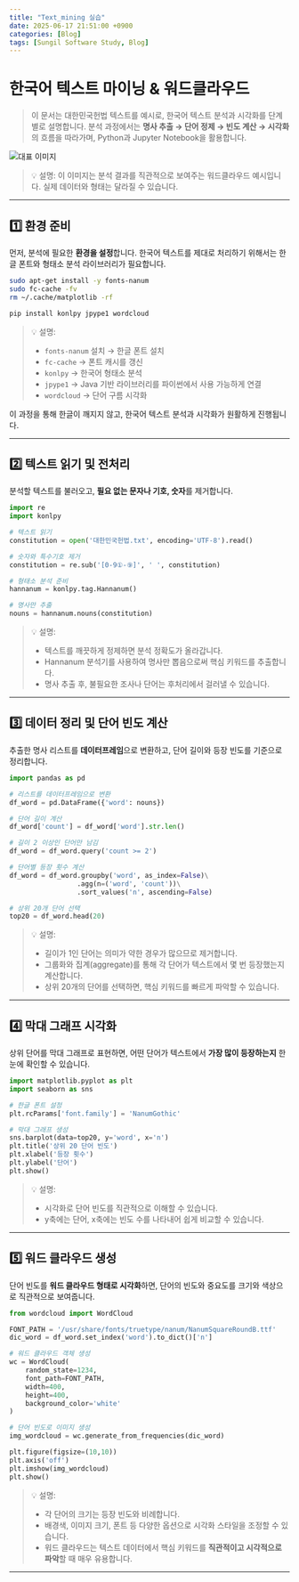 ```yaml
---
title: "Text_mining 실습"
date: 2025-06-17 21:51:00 +0900
categories: [Blog]
tags: [Sungil Software Study, Blog]
---
```


# 한국어 텍스트 마이닝 & 워드클라우드

> 이 문서는 대한민국헌법 텍스트를 예시로, 한국어 텍스트 분석과 시각화를 단계별로 설명합니다.
> 분석 과정에서는 **명사 추출 → 단어 정제 → 빈도 계산 → 시각화**의 흐름을 따라가며, Python과 Jupyter Notebook을 활용합니다.

![대표 이미지](/assets/images/TextCloud.png)

> 💡 설명: 이 이미지는 분석 결과를 직관적으로 보여주는 워드클라우드 예시입니다. 실제 데이터와 형태는 달라질 수 있습니다.

---

## 1️⃣ 환경 준비

먼저, 분석에 필요한 **환경을 설정**합니다. 한국어 텍스트를 제대로 처리하기 위해서는 한글 폰트와 형태소 분석 라이브러리가 필요합니다.

```bash
sudo apt-get install -y fonts-nanum
sudo fc-cache -fv
rm ~/.cache/matplotlib -rf

pip install konlpy jpype1 wordcloud
```

> 💡 설명:
>
> * `fonts-nanum` 설치 → 한글 폰트 설치
> * `fc-cache` → 폰트 캐시를 갱신
> * `konlpy` → 한국어 형태소 분석
> * `jpype1` → Java 기반 라이브러리를 파이썬에서 사용 가능하게 연결
> * `wordcloud` → 단어 구름 시각화

이 과정을 통해 한글이 깨지지 않고, 한국어 텍스트 분석과 시각화가 원활하게 진행됩니다.

---

## 2️⃣ 텍스트 읽기 및 전처리

분석할 텍스트를 불러오고, **필요 없는 문자나 기호, 숫자**를 제거합니다.

```python
import re
import konlpy

# 텍스트 읽기
constitution = open('대한민국헌법.txt', encoding='UTF-8').read()

# 숫자와 특수기호 제거
constitution = re.sub('[0-9①-⑨]', ' ', constitution)

# 형태소 분석 준비
hannanum = konlpy.tag.Hannanum()

# 명사만 추출
nouns = hannanum.nouns(constitution)
```

> 💡 설명:
>
> * 텍스트를 깨끗하게 정제하면 분석 정확도가 올라갑니다.
> * Hannanum 분석기를 사용하여 명사만 뽑음으로써 핵심 키워드를 추출합니다.
> * 명사 추출 후, 불필요한 조사나 단어는 후처리에서 걸러낼 수 있습니다.

---

## 3️⃣ 데이터 정리 및 단어 빈도 계산

추출한 명사 리스트를 **데이터프레임**으로 변환하고, 단어 길이와 등장 빈도를 기준으로 정리합니다.

```python
import pandas as pd

# 리스트를 데이터프레임으로 변환
df_word = pd.DataFrame({'word': nouns})

# 단어 길이 계산
df_word['count'] = df_word['word'].str.len()

# 길이 2 이상인 단어만 남김
df_word = df_word.query('count >= 2')

# 단어별 등장 횟수 계산
df_word = df_word.groupby('word', as_index=False)\
                 .agg(n=('word', 'count'))\
                 .sort_values('n', ascending=False)

# 상위 20개 단어 선택
top20 = df_word.head(20)
```

> 💡 설명:
>
> * 길이가 1인 단어는 의미가 약한 경우가 많으므로 제거합니다.
> * 그룹화와 집계(aggregate)를 통해 각 단어가 텍스트에서 몇 번 등장했는지 계산합니다.
> * 상위 20개의 단어를 선택하면, 핵심 키워드를 빠르게 파악할 수 있습니다.

---

## 4️⃣ 막대 그래프 시각화

상위 단어를 막대 그래프로 표현하면, 어떤 단어가 텍스트에서 **가장 많이 등장하는지** 한눈에 확인할 수 있습니다.

```python
import matplotlib.pyplot as plt
import seaborn as sns

# 한글 폰트 설정
plt.rcParams['font.family'] = 'NanumGothic'

# 막대 그래프 생성
sns.barplot(data=top20, y='word', x='n')
plt.title('상위 20 단어 빈도')
plt.xlabel('등장 횟수')
plt.ylabel('단어')
plt.show()
```

> 💡 설명:
>
> * 시각화로 단어 빈도를 직관적으로 이해할 수 있습니다.
> * y축에는 단어, x축에는 빈도 수를 나타내어 쉽게 비교할 수 있습니다.

---

## 5️⃣ 워드 클라우드 생성

단어 빈도를 **워드 클라우드 형태로 시각화**하면, 단어의 빈도와 중요도를 크기와 색상으로 직관적으로 보여줍니다.

```python
from wordcloud import WordCloud

FONT_PATH = '/usr/share/fonts/truetype/nanum/NanumSquareRoundB.ttf'
dic_word = df_word.set_index('word').to_dict()['n']

# 워드 클라우드 객체 생성
wc = WordCloud(
    random_state=1234,
    font_path=FONT_PATH,
    width=400,
    height=400,
    background_color='white'
)

# 단어 빈도로 이미지 생성
img_wordcloud = wc.generate_from_frequencies(dic_word)

plt.figure(figsize=(10,10))
plt.axis('off')
plt.imshow(img_wordcloud)
plt.show()
```

> 💡 설명:
>
> * 각 단어의 크기는 등장 빈도와 비례합니다.
> * 배경색, 이미지 크기, 폰트 등 다양한 옵션으로 시각화 스타일을 조정할 수 있습니다.
> * 워드 클라우드는 텍스트 데이터에서 핵심 키워드를 **직관적이고 시각적으로 파악**할 때 매우 유용합니다.

---

